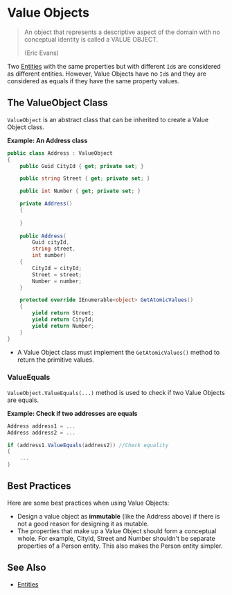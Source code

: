 # Value Objects

> An object that represents a descriptive aspect of the domain with no conceptual identity is called a VALUE OBJECT.
>
> (Eric Evans)

Two [Entities](./entities.md) with the same properties but with different `Id`s are considered as different entities. However, Value Objects have no `Id`s and they are considered as equals if they have the same property values.

## The ValueObject Class

`ValueObject` is an abstract class that can be inherited to create a Value Object class.

**Example: An Address class**

````csharp
public class Address : ValueObject
{
    public Guid CityId { get; private set; }

    public string Street { get; private set; }

    public int Number { get; private set; }

    private Address()
    {
        
    }
    
    public Address(
        Guid cityId,
        string street,
        int number)
    {
        CityId = cityId;
        Street = street;
        Number = number;
    }

    protected override IEnumerable<object> GetAtomicValues()
    {
        yield return Street;
        yield return CityId;
        yield return Number;
    }
}
````

* A Value Object class must implement the `GetAtomicValues()` method to return the primitive values.

### ValueEquals

`ValueObject.ValueEquals(...)`  method is used to check if two Value Objects are equals.

**Example: Check if two addresses are equals**

````csharp
Address address1 = ...
Address address2 = ...

if (address1.ValueEquals(address2)) //Check equality
{
    ...
}
````

## Best Practices

Here are some best practices when using Value Objects:

- Design a value object as **immutable** (like the Address above) if there is not a good reason for designing it as mutable.
- The properties that make up a Value Object should form a conceptual whole. For example, CityId, Street and Number shouldn't be separate properties of a Person entity. This also makes the Person entity simpler.

## See Also

* [Entities](./entities.md)